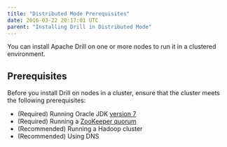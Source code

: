 ```yaml
---
title: "Distributed Mode Prerequisites"
date: 2016-03-22 20:17:01 UTC
parent: "Installing Drill in Distributed Mode"
---
```

You can install Apache Drill on one or more nodes to
run it in a clustered environment.

## Prerequisites

Before you install Drill on nodes in a cluster, ensure that the cluster meets the following prerequisites:

  * (Required) Running Oracle JDK [version 7](http://www.oracle.com/technetwork/java/javase/downloads/jdk7-downloads-1880260.html)       
  * (Required) Running a [ZooKeeper quorum](https://zookeeper.apache.org/doc/r3.1.2/zookeeperStarted.html#sc_RunningReplicatedZooKeeper)  
  * (Recommended) Running a Hadoop cluster   
  * (Recommended) Using DNS 
